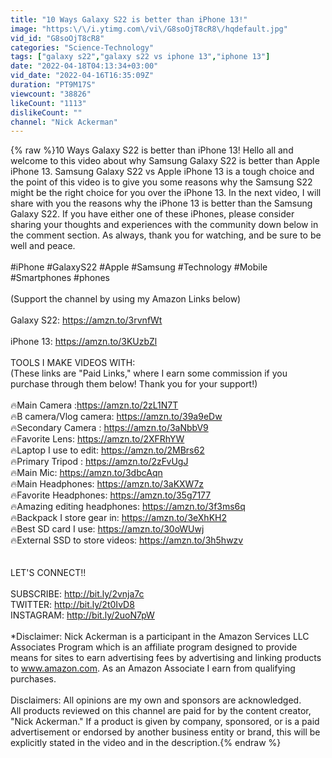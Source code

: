 ```yaml
---
title: "10 Ways Galaxy S22 is better than iPhone 13!"
image: "https:\/\/i.ytimg.com\/vi\/G8soOjT8cR8\/hqdefault.jpg"
vid_id: "G8soOjT8cR8"
categories: "Science-Technology"
tags: ["galaxy s22","galaxy s22 vs iphone 13","iphone 13"]
date: "2022-04-18T04:13:34+03:00"
vid_date: "2022-04-16T16:35:09Z"
duration: "PT9M17S"
viewcount: "38826"
likeCount: "1113"
dislikeCount: ""
channel: "Nick Ackerman"
---
```

{% raw %}10 Ways Galaxy S22 is better than iPhone 13! Hello all and welcome to this video about why Samsung Galaxy S22 is better than Apple iPhone 13. Samsung Galaxy S22 vs Apple iPhone 13 is a tough choice and the point of this video is to give you some reasons why the Samsung S22 might be the right choice for you over the iPhone 13. In the next video, I will share with you the reasons why the iPhone 13 is better than the Samsung Galaxy S22. If you have either one of these iPhones, please consider sharing your thoughts and experiences with the community down below in the comment section. As always, thank you for watching, and be sure to be well and peace.<br /><br />#iPhone #GalaxyS22 #Apple #Samsung #Technology #Mobile #Smartphones #phones <br /><br />(Support the channel by using my Amazon Links below) <br /><br />Galaxy S22: <a rel="nofollow" target="blank" href="https://amzn.to/3rvnfWt">https://amzn.to/3rvnfWt</a><br /><br />iPhone 13: <a rel="nofollow" target="blank" href="https://amzn.to/3KUzbZl">https://amzn.to/3KUzbZl</a><br /><br />TOOLS I MAKE VIDEOS WITH: <br />(These links are &quot;Paid Links,&quot; where I earn some commission if you purchase through them below! Thank you for your support!) <br /><br />🔥Main Camera :<a rel="nofollow" target="blank" href="https://amzn.to/2zL1N7T">https://amzn.to/2zL1N7T</a><br />🔥B camera/Vlog camera: <a rel="nofollow" target="blank" href="https://amzn.to/39a9eDw">https://amzn.to/39a9eDw</a><br />🔥Secondary Camera : <a rel="nofollow" target="blank" href="https://amzn.to/3aNbbV9">https://amzn.to/3aNbbV9</a><br />🔥Favorite Lens: <a rel="nofollow" target="blank" href="https://amzn.to/2XFRhYW">https://amzn.to/2XFRhYW</a><br />🔥Laptop I use to edit: <a rel="nofollow" target="blank" href="https://amzn.to/2MBrs62">https://amzn.to/2MBrs62</a><br />🔥Primary Tripod : <a rel="nofollow" target="blank" href="https://amzn.to/2zFvUgJ">https://amzn.to/2zFvUgJ</a><br />🔥Main Mic: <a rel="nofollow" target="blank" href="https://amzn.to/3dbcAqn">https://amzn.to/3dbcAqn</a><br />🔥Main Headphones: <a rel="nofollow" target="blank" href="https://amzn.to/3aKXW7z">https://amzn.to/3aKXW7z</a><br />🔥Favorite Headphones: <a rel="nofollow" target="blank" href="https://amzn.to/35g7177">https://amzn.to/35g7177</a><br />🔥Amazing editing headphones: <a rel="nofollow" target="blank" href="https://amzn.to/3f3ms6q">https://amzn.to/3f3ms6q</a><br />🔥Backpack I store gear in: <a rel="nofollow" target="blank" href="https://amzn.to/3eXhKH2">https://amzn.to/3eXhKH2</a><br />🔥Best SD card I use: <a rel="nofollow" target="blank" href="https://amzn.to/30oWUwj">https://amzn.to/30oWUwj</a><br />🔥External SSD to store videos: <a rel="nofollow" target="blank" href="https://amzn.to/3h5hwzv">https://amzn.to/3h5hwzv</a><br /><br /><br />LET'S CONNECT!!<br /><br />SUBSCRIBE: <a rel="nofollow" target="blank" href="http://bit.ly/2vnja7c">http://bit.ly/2vnja7c</a> <br />TWITTER: <a rel="nofollow" target="blank" href="http://bit.ly/2t0IvD8">http://bit.ly/2t0IvD8</a><br />INSTAGRAM:  <a rel="nofollow" target="blank" href="http://bit.ly/2uoN7pW">http://bit.ly/2uoN7pW</a><br /><br />*Disclaimer: Nick Ackerman is a participant in the Amazon Services LLC Associates Program which is an affiliate program designed to provide means for sites to earn advertising fees by advertising and linking products to www.amazon.com. As an Amazon Associate I earn from qualifying purchases.<br /><br />Disclaimers: All opinions are my own and sponsors are acknowledged. <br />All products reviewed on this channel are paid for by the content creator, &quot;Nick Ackerman.&quot; If a product is given by company, sponsored, or is a paid advertisement or endorsed by another business entity or brand, this will be explicitly stated in the video and in the description.{% endraw %}
